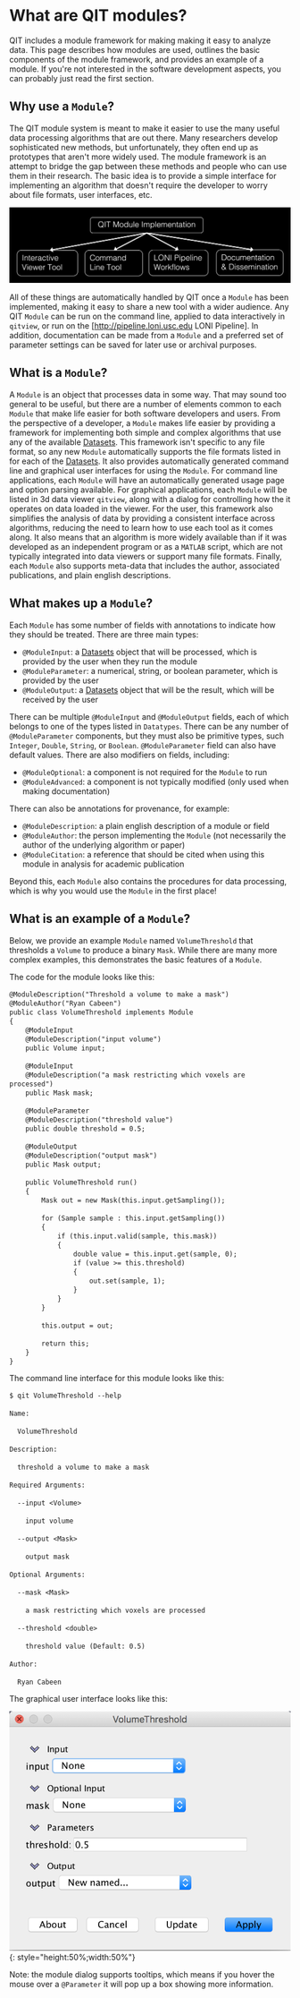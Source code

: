 # What are QIT modules? 

QIT includes a module framework for making making it easy to analyze data.
This page describes how modules are used, outlines the basic components of the
module framework, and provides an example of a module.  If you're not
interested in the software development aspects, you can probably just read the
first section.

## Why use a `Module`?

The QIT module system is meant to make it easier to use the many useful data
processing algorithms that are out there.  Many researchers develop
sophisticated new methods, but unfortunately, they often end up as prototypes
that aren't more widely used.   The module framework is an attempt to bridge
the gap between these methods and people who can use them in their research.
The basic idea is to provide a simple interface for implementing an algorithm
that doesn't require the developer to worry about file formats, user
interfaces, etc.

![](images/Module.diagram.png)

All of these things are automatically handled by QIT once a `Module`
has been implemented, making it easy to share a new tool with a wider audience.
Any QIT `Module` can be run on the command line, applied to data
interactively in `qitview`, or run on the
[http://pipeline.loni.usc.edu LONI Pipeline].  In addition, documentation can
be made from a `Module` and a preferred set of parameter settings
can be saved for later use or archival purposes.

## What is a `Module`?

A `Module` is an object that processes data in some way.  That may
sound too general to be useful, but there are a number of elements common to
each `Module` that make life easier for both software developers and
users. From the perspective of a developer, a `Module` makes life
easier by providing a framework for implementing both simple and complex
algorithms that use any of the available [Datasets](datasets.md).  This framework isn't
specific to any file format, so any new `Module` automatically
supports the file formats listed in for each of the [Datasets](datasets.md).  It also
provides automatically generated command line and graphical user interfaces for
using the `Module`.  For command line applications, each
`Module` will have an automatically generated usage page and option
parsing available.  For graphical applications, each `Module` will
be listed in 3d data viewer `qitview`, along with a dialog for
controlling how the it operates on data loaded in the viewer.  For the user,
this framework also simplifies the analysis of data by providing a consistent
interface across algorithms, reducing the need to learn how to use each tool as
it comes along.  It also means that an algorithm is more widely available than
if it was developed as an independent program or as a `MATLAB`
script, which are not typically integrated into data viewers or support many
file formats.  Finally, each `Module` also supports meta-data that
includes the author, associated publications, and plain english descriptions.

## What makes up a `Module`?

Each `Module` has some number of fields with annotations to indicate
how they should be treated.  There are three main types:

- `@ModuleInput`: a [Datasets](datasets.md) object that will be processed, which is provided by the user when they run the module
- `@ModuleParameter`: a numerical, string, or boolean parameter, which is provided by the user
- `@ModuleOutput`: a [Datasets](datasets.md) object that will be the result, which will be received by the user

There can be multiple `@ModuleInput` and `@ModuleOutput` fields, each of which belongs to one of the types listed in `Datatypes`.  There can be any number of `@ModuleParameter` components, but they must also be primitive types, such `Integer`, `Double`, `String`, or `Boolean`. `@ModuleParameter` field can also have default values.  There are also modifiers on fields, including:

- `@ModuleOptional`: a component is not required for the `Module` to run
- `@ModuleAdvanced`: a component is not typically modified (only used when making documentation)

There can also be annotations for provenance, for example:

- `@ModuleDescription`: a plain english description of a module or field
- `@ModuleAuthor`: the person implementing the `Module` (not necessarily the author of the underlying algorithm or paper)
- `@ModuleCitation`: a reference that should be cited when using this module in analysis for academic publication

Beyond this, each `Module` also contains the procedures for data processing, which is why you would use the `Module` in the first place!

## What is an example of a `Module`?

Below, we provide an example `Module` named `VolumeThreshold` that thresholds a `Volume` to produce a binary `Mask`.  While there are many more complex examples, this demonstrates the basic features of a `Module`.

The code for the module looks like this:

```
@ModuleDescription("Threshold a volume to make a mask")
@ModuleAuthor("Ryan Cabeen")
public class VolumeThreshold implements Module
{
    @ModuleInput
    @ModuleDescription("input volume")
    public Volume input;
    
    @ModuleInput
    @ModuleDescription("a mask restricting which voxels are processed")
    public Mask mask;
    
    @ModuleParameter
    @ModuleDescription("threshold value")
    public double threshold = 0.5;
    
    @ModuleOutput
    @ModuleDescription("output mask")
    public Mask output;

    public VolumeThreshold run()
    {
        Mask out = new Mask(this.input.getSampling());

        for (Sample sample : this.input.getSampling())
        {
            if (this.input.valid(sample, this.mask))
            {
                double value = this.input.get(sample, 0);
                if (value >= this.threshold)
                {
                    out.set(sample, 1);
                }
            }
        }
        
        this.output = out;

        return this;
    }
}
```

The command line interface for this module looks like this:

```
$ qit VolumeThreshold --help

Name:

  VolumeThreshold

Description:

  threshold a volume to make a mask

Required Arguments:

  --input <Volume>

    input volume

  --output <Mask>

    output mask

Optional Arguments:

  --mask <Mask>

    a mask restricting which voxels are processed

  --threshold <double>

    threshold value (Default: 0.5)

Author:

  Ryan Cabeen
```

The graphical user interface looks like this:

![](images/Module.threshold.png){: style="height:50%;width:50%"}

Note: the module dialog supports tooltips, which means if you hover the mouse over a `@Parameter` it will pop up a box showing more information.

